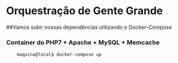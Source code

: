 # Orquestração de Gente Grande

##Vamos subir nossas dependências utilizando o Docker-Compose

### Container do PHP7 + Apache + MySQL + Memcache
``` 
	maquina@local$ docker-compose up
``` 
